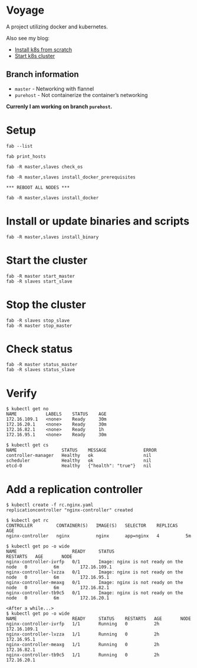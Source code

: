 # Voyage

A project utilizing docker and kubernetes.

Also see my blog:

* [Install k8s from scratch](http://aclisp.github.io/blog/2015/08/20/kubernetes-scratch.html)
* [Start k8s cluster](http://aclisp.github.io/blog/2015/08/25/kubernetes-startup.html)

## Branch information

* `master` - Networking with flannel
* `purehost` - Not containerize the container’s networking

**Currenly I am working on branch `purehost`.**

# Setup

	fab --list

	fab print_hosts

	fab -R master,slaves check_os

	fab -R master,slaves install_docker_prerequisites

	*** REBOOT ALL NODES ***

	fab -R master,slaves install_docker

# Install or update binaries and scripts

	fab -R master,slaves install_binary

# Start the cluster

	fab -R master start_master
	fab -R slaves start_slave

# Stop the cluster

	fab -R slaves stop_slave
	fab -R master stop_master

# Check status

	fab -R master status_master
	fab -R slaves status_slave

# Verify

	$ kubectl get no
	NAME           LABELS    STATUS    AGE
	172.16.109.1   <none>    Ready     30m
	172.16.20.1    <none>    Ready     30m
	172.16.82.1    <none>    Ready     1h
	172.16.95.1    <none>    Ready     30m

	$ kubectl get cs
	NAME                 STATUS    MESSAGE              ERROR
	controller-manager   Healthy   ok                   nil
	scheduler            Healthy   ok                   nil
	etcd-0               Healthy   {"health": "true"}   nil

# Add a replication controller

	$ kubectl create -f rc.nginx.yaml 
	replicationcontroller "nginx-controller" created

	$ kubectl get rc
	CONTROLLER         CONTAINER(S)   IMAGE(S)   SELECTOR    REPLICAS   AGE
	nginx-controller   nginx          nginx      app=nginx   4          5m

	$ kubectl get po -o wide
	NAME                     READY     STATUS                                  RESTARTS   AGE       NODE
	nginx-controller-ivrfp   0/1       Image: nginx is not ready on the node   0          6m        172.16.109.1
	nginx-controller-lvzza   0/1       Image: nginx is not ready on the node   0          6m        172.16.95.1
	nginx-controller-meaxg   0/1       Image: nginx is not ready on the node   0          6m        172.16.82.1
	nginx-controller-tb9c5   0/1       Image: nginx is not ready on the node   0          6m        172.16.20.1

	<After a while...>
	$ kubectl get po -o wide
	NAME                     READY     STATUS    RESTARTS   AGE       NODE
	nginx-controller-ivrfp   1/1       Running   0          2h        172.16.109.1
	nginx-controller-lvzza   1/1       Running   0          2h        172.16.95.1
	nginx-controller-meaxg   1/1       Running   0          2h        172.16.82.1
	nginx-controller-tb9c5   1/1       Running   0          2h        172.16.20.1
